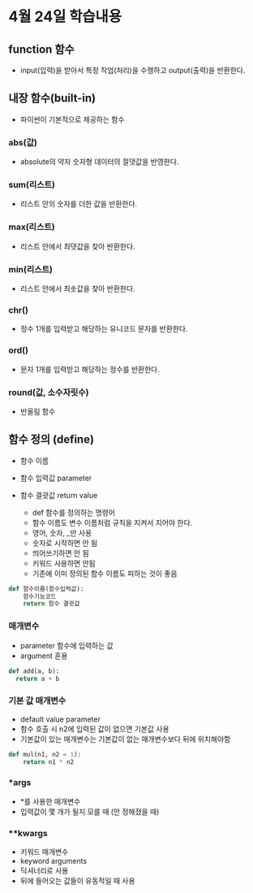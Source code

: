 # 4월 24일 학습내용

## function 함수
- input(입력)을 받아서 특정 작업(처리)을 수행하고 output(출력)을 반환한다.

## 내장 함수(built-in)
- 파이썬이 기본적으로 제공하는 함수

### abs(값)
- absolute의 약자 숫자형 데이터의 절댓값을 반영한다.

### sum(리스트)
- 리스트 안의 숫자를 더한 값을 반환한다.

### max(리스트)
- 리스트 안에서 최댓값을 찾아 반환한다.

### min(리스트)
- 리스트 안에서 최솟값을 찾아 반환한다.

### chr()
- 정수 1개를 입력받고 해당하는 유니코드 문자를 반환한다.

### ord()
- 문자 1개를 입력받고 해당하는 정수를 반환한다.

### round(값, 소수자릿수)
- 반올림 함수

## 함수 정의 (define)
- 함수 이름
- 함수 입력값 parameter
- 함수 결괏값 return value

  - def 함수를 정의하는 명령어
  - 함수 이름도 변수 이름처럼 규칙을 지켜서 지어야 한다.
  - 영어, 숫자, _만 사용
  - 숫자로 시작하면 안 됨
  - 띄어쓰기하면 안 됨
  - 키워드 사용하면 안됨
  - 기존에 이미 정의된 함수 이름도 피하는 것이 좋음

```python
def 함수이름(함수입력값):
    함수기능코드
    return 함수 결괏값
```

### 매개변수
- parameter 함수에 입력하는 값
- argument 혼용

```python
def add(a, b): 
  return a + b
  ```

### 기본 값 매개변수
- default value parameter
- 함수 호출 시 n2에 입력된 값이 없으면 기본값 사용
- 기본값이 있는 매개변수는 기본값이 없는 매개변수보다 뒤에 위치해야함
```python
def mul(n1, n2 = 1): 
    return n1 * n2
```
### *args
- *를 사용한 매개변수
- 입력값이 몇 개가 될지 모를 때 (안 정해졌을 때)


### **kwargs
- 키워드 매개변수
- keyword arguments
- 딕셔너리로 사용 
- 뒤에 들어오는 값들이 유동적일 때 사용